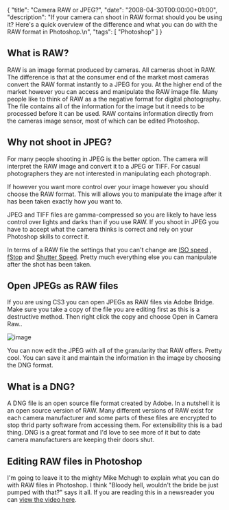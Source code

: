 {
  "title": "Camera RAW or JPEG?",
  "date": "2008-04-30T00:00:00+01:00",
  "description": "If your camera can shoot in RAW format should you be using it? Here's a quick overview of the difference and what you can do with the RAW format in Photoshop.\n",
  "tags": [
    "Photoshop"
  ]
}

## What is RAW?

RAW is an image format produced by cameras. All cameras shoot in RAW. The difference is that at the consumer end of the market most cameras convert the RAW format instantly to a JPEG for you. At the higher end of the market however you can access and manipulate the RAW image file. Many people like to think of RAW as a the negative format for digital photography. The file contains all of the information for the image but it needs to be processed before it can be used. RAW contains information directly from the cameras image sensor, most of which can be edited Photoshop.

## Why not shoot in JPEG?

For many people shooting in JPEG is the better option. The camera will interpret the RAW image and convert it to a JPEG or TIFF. For casual photographers they are not interested in manipulating each photograph.

If however you want more control over your image however you should choose the RAW format. This will allows you to manipulate the image after it has been taken exactly how you want to. 

JPEG and TIFF files are gamma-compressed so you are likely to have less control over lights and darks than if you use RAW. If you shoot in JPEG you have to accept what the camera thinks is correct and rely on your Photoshop skills to correct it. 

In terms of a RAW file the settings that you can't change are [ISO speed][1] , [fStop][2] and [Shutter Speed][3]. Pretty much everything else you can manipulate after the shot has been taken. 

## Open JPEGs as RAW files

If you are using CS3 you can open JPEGs as RAW files via Adobe Bridge. Make sure you take a copy of the file you are editing first as this is a destructive method. Then right click the copy and choose Open in Camera Raw..

![image][4] 

You can now edit the JPEG with all of the granularity that RAW offers. Pretty cool. You can save it and maintain the information in the image by choosing the DNG format.

## What is a DNG?

A DNG file is an open source file format created by Adobe. In a nutshell it is an open source version of RAW. Many different versions of RAW exist for each camera manufacturer and some parts of these files are encrypted to stop thrid party software from accessing them. For extensibility this is a bad thing. DNG is a great format and I'd love to see more of it but to date camera manufacturers are keeping their doors shut. 

## Editing RAW files in Photoshop

I'm going to leave it to the mighty Mike Mchugh to explain what you can do with RAW files in Photoshop. I think "Bloody hell, wouldn't the bride be just pumped with that?" says it all. If you are reading this in a newsreader you can [view the video here][5].

<object width="425" height="355"><param name="movie" value="http://www.youtube.com/v/-CXJYhf8Np4&amp;hl=en"></param><param name="wmode" value="transparent"></param><embed src="http://www.youtube.com/v/-CXJYhf8Np4&amp;hl=en" type="application/x-shockwave-flash" wmode="transparent" width="425" height="355"></embed></object>

 [1]: http://en.wikipedia.org/wiki/Film_speed#Digital_camera_ISO_speed_and_exposure_index
 [2]: http://en.wikipedia.org/wiki/F-number#Stops.2C_f-stop_conventions.2C_and_exposure
 [3]: http://en.wikipedia.org/wiki/Shutter_speed
 [4]: http://shapeshed.com/images/articles/open_as_raw.jpg
 [5]: http://www.youtube.com/watch?v=-CXJYhf8Np4
